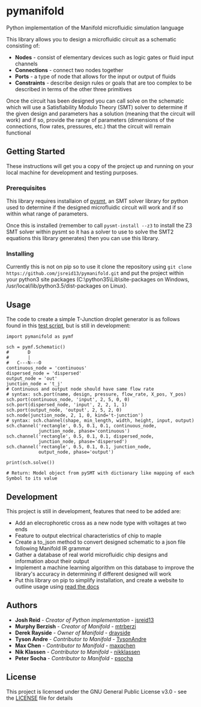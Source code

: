 # pymanifold
Python implementation of the Manifold microfluidic simulation language

This library allows you to design a microfluidic circuit as a schematic consisting of:

* **Nodes** - consist of elementary devices such as logic gates or fluid input channels
* **Connections** - connect two nodes together
* **Ports** - a type of node that allows for the input or output of fluids
* **Constraints** - describe design rules or goals that are too complex to be described
in terms of the other three primitives

Once the circuit has been designed you can call solve on the schematic which will use
a Satisfiability Modulo Theory (SMT) solver to determine if the given design and
parameters has a solution (meaning that the circuit will work) and if so, provide
the range of parameters (dimensions of the connections, flow rates, pressures, etc.)
that the circuit will remain functional

## Getting Started

These instructions will get you a copy of the project up and running on your local
machine for development and testing purposes.

### Prerequisites

This library requires installaion of [pysmt](https://github.com/pysmt/pysmt), an SMT
solver library for python used to determine if the designed microfluidic circuit will
work and if so within what range of parameters.

Once this is installed (remember to call ``` pysmt-install --z3 ``` to install the
Z3 SMT solver within pysmt so it has a solver to use to solve the SMT2 equations this
library generates) then you can use this library.

### Installing

Currently this is not on pip so to use it clone the repository using ```
git clone https://github.com/jsreid13/pymanifold.git ``` and put the project within
your python3 site packages (C:\\python35\Lib\site-packages on Windows, 
/usr/local/lib/python3.5/dist-packages on Linux).

## Usage

The code to create a simple T-Junction droplet generator is as follows found in this
[test script](src/test.py), but is still in development:

```
import pymanifold as pymf

sch = pymf.Schematic()
#       D
#       |
#   C---N---O
continuous_node = 'continuous'
dispersed_node = 'dispersed'
output_node = 'out'
junction_node = 't_j'
# Continuous and output node should have same flow rate
# syntax: sch.port(name, design, pressure, flow_rate, X_pos, Y_pos)
sch.port(continuous_node, 'input', 2, 5, 0, 0)
sch.port(dispersed_node, 'input', 2, 2, 1, 1)
sch.port(output_node, 'output', 2, 5, 2, 0)
sch.node(junction_node, 2, 1, 0, kind='t-junction')
# syntax: sch.channel(shape, min_length, width, height, input, output)
sch.channel('rectangle', 0.5, 0.1, 0.1, continuous_node,
            junction_node, phase='continuous')
sch.channel('rectangle', 0.5, 0.1, 0.1, dispersed_node,
            junction_node, phase='dispersed')
sch.channel('rectangle', 0.5, 0.1, 0.1, junction_node,
            output_node, phase='output')

print(sch.solve())

# Return: Model object from pySMT with dictionary like mapping of each Symbol to its value
```

## Development

This project is still in development, features that need to be added are:

* Add an elecrophoretic cross as a new node type with voltages at two ends
* Feature to output electrical characteristics of chip to maple
* Create a to_json method to convert designed schematic to a json file following Manifold IR grammar
* Gather a database of real world microfluidic chip designs and information about their output
* Implement a machine learning algorithm on this database to improve the library's accuracy in
determining if different designed will work
* Put this library on pip to simplify installation, and create a website to outline usage using
[read the docs](https://readthedocs.org/)

## Authors

* **Josh Reid** - *Creator of Python implementation* - [jsreid13](https://github.com/jsreid13)
* **Murphy Berzish** - *Creator of Manifold* - [mtrberzi](https://github.com/mtrberzi)
* **Derek Rayside** - *Owner of Manifold* - [drayside](https://github.com/drayside)
* **Tyson Andre** - *Contributor to Manifold* - [TysonAndre](https://github.com/TysonAndre)
* **Max Chen** - *Contributor to Manifold* - [maxqchen](https://github.com/maxqchen)
* **Nik Klassen** - *Contributor to Manifold* - [nikklassen](https://github.com/nikklassen)
* **Peter Socha** - *Contributor to Manifold* - [psocha](https://github.com/psocha)

## License

This project is licensed under the GNU General Public License v3.0 - see the
[LICENSE](LICENSE) file for details
